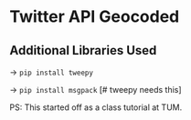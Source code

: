 # Twitter API Geocoded

## Additional Libraries Used

&rightarrow; `pip install tweepy`

&rightarrow; `pip install msgpack` [# tweepy needs this]

PS: This started off as a class tutorial at TUM.